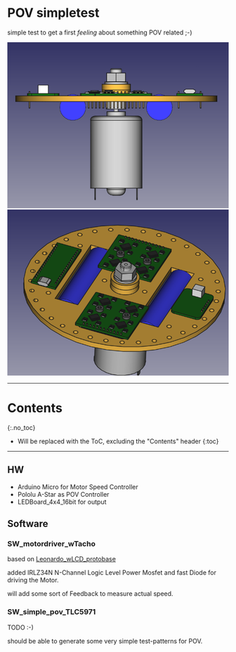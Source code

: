 # POV simpletest
<!--lint disable list-item-indent-->
<!--lint disable list-item-bullet-indent-->

simple test to get a first *feeling* about something POV related ;-)

![Test Setup design front view](POV_testsetup__frontview.png)
![Test Setup design top view](POV_testsetup__topview.png)

---
# Contents
{:.no_toc}

* Will be replaced with the ToC, excluding the "Contents" header
{:toc}
---

## HW

- Arduino Micro for Motor Speed Controller
- Pololu A-Star as POV Controller
- LEDBoard_4x4_16bit for output

## Software

### SW_motordriver_wTacho
based on [Leonardo_wLCD_protobase](https://github.com/s-light/Leonardo_wLCD_protobase)

added IRLZ34N N-Channel Logic Level Power Mosfet and fast Diode for driving the Motor.

will add some sort of Feedback to measure actual speed.

### SW_simple_pov_TLC5971
TODO  :-)

should be able to generate some very simple test-patterns for POV.
